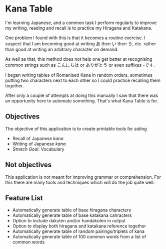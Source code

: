 # Kana Table

I'm learning Japanese, and a common task I perform regularly to improve my
writing, reading and recall is to practice my Hiragana and Katakana.

One problem I found with this is that it becomes a routine exercise. I suspect
that I am becoming good at writing あ then い then う, etc. rather than good
at writing an arbitrary character on demand.

As well as that, this method does not help one get better at recognising
common strings such as こんにちは or ありがとう or even suffixes -です.

I began writing tables of Romanised Kana in random orders, sometimes putting
two characters next to each other so I could practice recalling them together.

After only a couple of attempts at doing this manually I saw that there was
an opportunity here to automate something. That's what Kana Table is for.

## Objectives

The objective of this application is to create printable tools for aiding

- Recall of Japanese _kana_
- Writing of Japanese _kana_
- *Stretch Goal*: Vocabulary

## Not objectives

This application is not meant for improving grammar or comprehension. For this
there are many tools and techniques which will do the job quite well.

## Feature List

- Automatically generate table of base hiragana characters
- Automatically generate table of base katakana cahracters
- Option to include dakuten and/or handakuten in output
- Option to display both hiragana and katakana reference together
- Automatically generate table of random pairings/triplets of kana
- Automatically generate table of 100 common words from a list of common words

